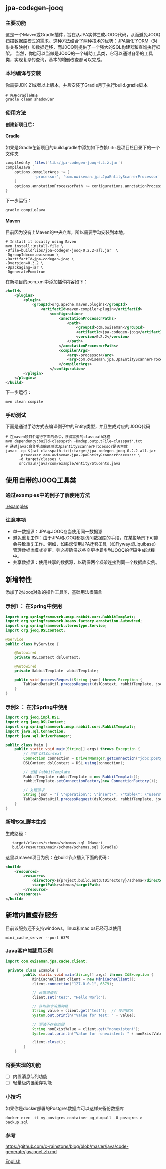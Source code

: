 ## jpa-codegen-jooq 

### 主要功能
这是一个Maven或Gradle插件，旨在从JPA实体生成JOOQ代码，从而避免JOOQ扫描数据库模式的需求。这种方法结合了两种技术的优势：JPA简化了ORM（对象关系映射）和数据迁移，而JOOQ则提供了一个强大的SQL构建器和查询执行框架。
当然，你也可以当做是JOOQ的一个辅助工具类，它可以通过自带的工具类，实现复杂的查询，基本的增删改查都可以完成。

### 本地编译与安装
你需要JDK 21或者以上版本，并且安装了Gradle用于执行build.gradle脚本
```shell
# 先用gradle编译
gradle clean shadowJar
```

### 使用方法
**创建新项目后：**
#### Gradle
如果是Gradle在新项目的build.gradle中添加如下依赖``libs``是项目根目录下的一个文件夹
```gradle
compileOnly  files('libs/jpa-codegen-jooq-0.2.2.jar')
compileJava {
	options.compilerArgs += [
			'-processor', 'com.owiseman.jpa.JpaEntityScannerProcessor'
	]
	options.annotationProcessorPath += configurations.annotationProcessor
}
```
下一步运行：
```shell
gradle compileJava
```

#### Maven
目前因为没有上Maven的中央仓库，所以需要手动安装到本地。
```shell
# Install it locally using Maven
mvn install:install-file \
-Dfile=build/libs/jpa-codegen-jooq-0.2.2-all.jar  \
-DgroupId=com.owiseman \
-DartifactId=jpa-codegen-jooq \
-Dversion=0.2.2 \
-Dpackaging=jar \
-DgeneratePom=true
```

在新项目的pom.xml中添加插件内容如下：
```pom.xml
<build>
    <plugins>
        <plugin>
            <groupId>org.apache.maven.plugins</groupId>
                <artifactId>maven-compiler-plugin</artifactId>
                    <configuration>
                        <annotationProcessorPaths>
                            <path>
                                <groupId>com.owiseman</groupId>
                                <artifactId>jpa-codegen-jooq</artifactId>
                                <version>0.2.2</version>
                            </path>
                        </annotationProcessorPaths>
                        <compilerArgs>
                            <arg>-processor</arg>
                            <arg>com.owiseman.jpa.JpaEntityScannerProcessor</arg>
                        </compilerArgs>
                    </configuration>
        </plugin>
    </plugins>
</build>
```
下一步运行：
```shell
mvn clean compile
```
### 手动测试
下面是通过手动方式去编译例子中的Entity类型，并且生成对应的JOOQ代码
```shell
# 在maven项目中运行下面的命令，获得需要的classpath路径
mvn dependency:build-classpath -Dmdep.outputFile=classpath.txt
# 通过javac命令手动编译测试JpaEntityScannerProcessor是否生效
javac -cp $(cat classpath.txt):target/jpa-codegen-jooq-0.2.2-all.jar
      -processor com.owiseman.jpa.JpaEntityScannerProcessor \
      -d target/classes \
      src/main/java/com/example/entity/Students.java
```

## 使用自带的JOOQ工具类

### 通过examples中的例子了解使用方法
[./examples](./examples)

### 注意事项
* 单一数据源：JPA与JOOQ应当使用同一数据源
* 避免重复工作：由于JPA和JOOQ都是访问数据库的手段，在某些场景下可能会导致重复工作。例如，如果您使用JPA迁移工具（如Flyway或Liquibase）管理数据库模式变更，则必须确保这些变更也同步到JOOQ的代码生成过程中。
* 共享数据源：使用共享的数据源，以确保两个框架连接到同一个数据库实例。

## 新增特性
添加了对Jooq对象的操作工具类，基础用法很简单

### 示例1 ： 在Spring中使用
```java
import org.springframework.amqp.rabbit.core.RabbitTemplate;
import org.springframework.beans.factory.annotation.Autowired;
import org.springframework.stereotype.Service;
import org.jooq.DSLContext;

@Service
public class MyService {

    @Autowired
    private DSLContext dslContext;

    @Autowired
    private RabbitTemplate rabbitTemplate;

    public void processRequest(String json) throws Exception {
        TableAndDataUtil.processRequest(dslContext, rabbitTemplate, json);
    }
}
```

### 示例2 ： 在非Spring中使用
```java
import org.jooq.impl.DSL;
import org.jooq.DSLContext;
import org.springframework.amqp.rabbit.core.RabbitTemplate;
import java.sql.Connection;
import java.sql.DriverManager;

public class Main {
    public static void main(String[] args) throws Exception {
        // 创建 DSLContext
        Connection connection = DriverManager.getConnection("jdbc:postgresql://localhost:5432/main_db", "user", "password");
        DSLContext dslContext = DSL.using(connection);

        // 创建 RabbitTemplate
        RabbitTemplate rabbitTemplate = new RabbitTemplate();
        rabbitTemplate.setConnectionFactory(new ConnectionFactory());

        // 处理请求
        String json = "{ \"operation\": \"insert\", \"table\": \"users\", \"data\": { \"id\": 1, \"name\": \"John Doe\", \"email\": \"john.doe@example.com\" } }";
        TableAndDataUtil.processRequest(dslContext, rabbitTemplate, json);
    }
}
```

### 新增SQL脚本生成
生成路径：
```txt
   target/classes/schema/schemas.sql (Maven)
   build/resources/main/schema/schemas.sql (Gradle)
```
这里以maven项目为例：在build节点插入下面的代码：
```pom.xml
<build>
    <resources>
        <resource>
            <directory>${project.build.outputDirectory}/schema</directory>
            <targetPath>schema</targetPath>
        </resource>
    </resources>
</build>
```
## 新增内置缓存服务
目前该服务还不支持windows，linux和mac os已经可以使用
```shell
mini_cache_server --port 6379
```
### Java客户端使用示例
```java
import com.owiseman.jpa.cache.client;

 private class Example {
        public static void main(String[] args) throws IOException {
            MiniCacheClient client = new MiniCacheClient();
            client.connection("127.0.0.1", 6379);

            // 设置键值对
            client.set("test", "Hello World");

            // 获取刚才设置的键
            String value = client.get("test");  // 使用键名
            System.out.println("Value for test: " + value);

            // 测试不存在的键
            String nonExistValue = client.get("nonexistent");
            System.out.println("Value for nonexistent: " + nonExistValue);

            client.close();
        }
    }
```


### 将要实现的功能
* [ ] 内置消息队列功能
* [ ] 轻量级内置缓存功能 

### 小技巧
如果你是docker部署的Postgres数据库可以这样来备份数据库
```shell
docker exec -it my-postgres-container pg_dumpall -U postgres > backup.sql
```

### 参考
https://github.com/c-rainstorm/blog/blob/master/java/code-generate/javapoet.zh.md

[English](readme.md)